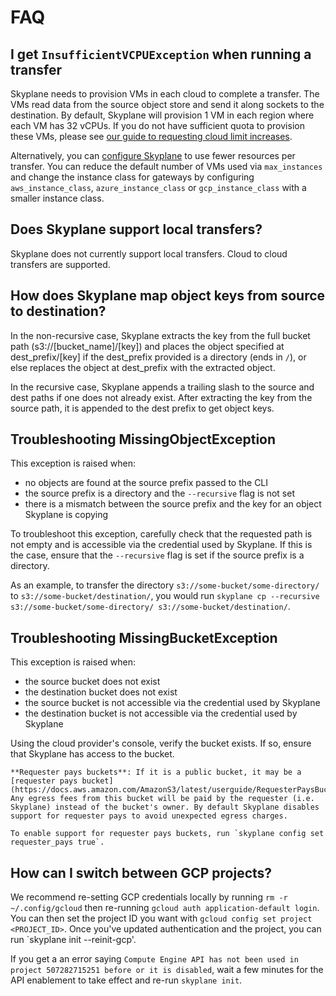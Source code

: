 # FAQ

## I get `InsufficientVCPUException` when running a transfer

Skyplane needs to provision VMs in each cloud to complete a transfer. The VMs read data from the source object store and send it along sockets to the destination.
By default, Skyplane will provision 1 VM in each region where each VM has 32 vCPUs. If you do not have sufficient quota to provision these VMs, please see [our guide to requesting cloud limit increases](increase_vcpus).

Alternatively, you can [configure Skyplane](configure) to use fewer resources per transfer. You can reduce the default number of VMs used via `max_instances` and change the instance class for gateways by configuring `aws_instance_class`, `azure_instance_class` or `gcp_instance_class` with a smaller instance class.

## Does Skyplane support local transfers?

Skyplane does not currently support local transfers. Cloud to cloud transfers are supported.

## How does Skyplane map object keys from source to destination?

In the non-recursive case, Skyplane extracts the key from the full bucket path (s3://[bucket_name]/[key]) and places the object specified at dest_prefix/[key] if the dest_prefix provided is a directory (ends in `/`), or else replaces the object at dest_prefix with the extracted object.

In the recursive case, Skyplane appends a trailing slash to the source and dest paths if one does not already exist. After extracting the key from the source path, it is appended to the dest prefix to get object keys.

## Troubleshooting MissingObjectException
This exception is raised when:
* no objects are found at the source prefix passed to the CLI
* the source prefix is a directory and the `--recursive` flag is not set
* there is a mismatch between the source prefix and the key for an object Skyplane is copying

To troubleshoot this exception, carefully check that the requested path is not empty and is accessible via the credential used by Skyplane. If this is the case, ensure that the `--recursive` flag is set if the source prefix is a directory.

As an example, to transfer the directory `s3://some-bucket/some-directory/` to `s3://some-bucket/destination/`, you would run `skyplane cp --recursive s3://some-bucket/some-directory/ s3://some-bucket/destination/`.

## Troubleshooting MissingBucketException
This exception is raised when:
* the source bucket does not exist
* the destination bucket does not exist
* the source bucket is not accessible via the credential used by Skyplane
* the destination bucket is not accessible via the credential used by Skyplane

Using the cloud provider's console, verify the bucket exists. If so, ensure that Skyplane has access to the bucket.

```{note}
**Requester pays buckets**: If it is a public bucket, it may be a [requester pays bucket](https://docs.aws.amazon.com/AmazonS3/latest/userguide/RequesterPaysBuckets.html). Any egress fees from this bucket will be paid by the requester (i.e. Skyplane) instead of the bucket's owner. By default Skyplane disables support for requester pays to avoid unexpected egress charges.

To enable support for requester pays buckets, run `skyplane config set requester_pays true`.
``` 

## How can I switch between GCP projects? 
We recommend re-setting GCP credentials locally by running `rm -r ~/.config/gcloud` then re-running `gcloud auth application-default login`. You can then set the project ID you want with `gcloud config set project <PROJECT_ID>`. Once you've updated authentication and the project, you can run `skyplane init --reinit-gcp'. 
 
If you get a an error saying `Compute Engine API has not been used in project 507282715251 before or it is disabled`, wait a few minutes for the API enablement to take effect and re-run `skyplane init`.
